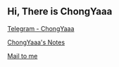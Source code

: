 ## Hi, There is ChongYaaa


[Telegram - ChongYaaa](https://t.me/ChongYaaa)

[ChongYaaa's Notes](https://blog.chongyaaa.pro)

[Mail to me](ChongYaaa@skiff.com)

